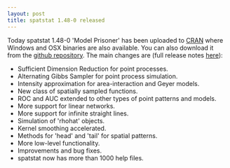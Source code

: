 ```yaml
---
layout: post
title: spatstat 1.48-0 released
---
```


Today spatstat 1.48-0 'Model Prisoner' has been uploaded to
[CRAN](http://www.cran.r-project.org/web/packages/spatstat/) where
Windows and OSX binaries are also available. You can also download it
from the [github
repository](https://github.com/spatstat/spatstat/releases/tag/v1.48-0).
The main changes are (full release notes
[here](releasenotes/spatstat-1.48-0.html)):

* Sufficient Dimension Reduction for point processes.
* Alternating Gibbs Sampler for point process simulation.
* Intensity approximation for area-interaction and Geyer models.
* New class of spatially sampled functions.
* ROC and AUC extended to other types of point patterns and models.
* More support for linear networks.
* More support for infinite straight lines.
* Simulation of 'rhohat' objects.
* Kernel smoothing accelerated.
* Methods for 'head' and 'tail' for spatial patterns.
* More low-level functionality.
* Improvements and bug fixes.
* spatstat now has more than 1000 help files.
